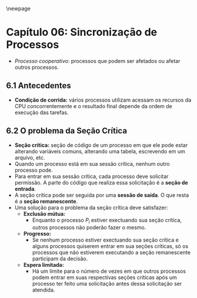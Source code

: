 \newpage
# Capítulo 06: Sincronização de Processos

* _Processo cooperativo_: processos que podem ser afetados ou afetar outros processos. 

## 6.1 Antecedentes
* **Condição de corrida:** vários processos utilizam acessam os recursos da CPU concorrentemente e o resultado final depende da ordem de execução das tarefas.

## 6.2 O problema da Seção Crítica
* **Seção crítica:** seção de código de um processo em que ele pode estar alterando variáveis comuns, alterando uma tabela, escrevendo em um arquivo, etc.
* Quando um processo está em sua sessão crítica, nenhum outro processo pode.
* Para entrar em sua sessão crítica, cada processo deve solicitar permissão. A parte do código que realiza essa solicitação é a **seção de entrada**.
* A seção crítica pode ser seguida por uma **sessão de saída**. O que resta é a **seção remanescente**.
* Uma solução para o problema da seção crítica deve satisfazer:
    * **Exclusão mútua:**
        * Enquanto o processo $P_i$ estiver exectuando sua seção crítica, outros processos não poderão fazer o mesmo.
    * **Progresso:**
        * Se nenhum processo estiver exectuando sua seção crítica e alguns processos quiserem entrar em sua seções críticas, só os processos que não estiverem executando a seção remanescente participam da decisão.
    * **Espera limitada:**
        * Há um limite para o número de vezes em que outros processos podem entrar em suas respectivas seções críticas após um processo ter feito uma solicitação antes dessa solicitação ser atendida.
